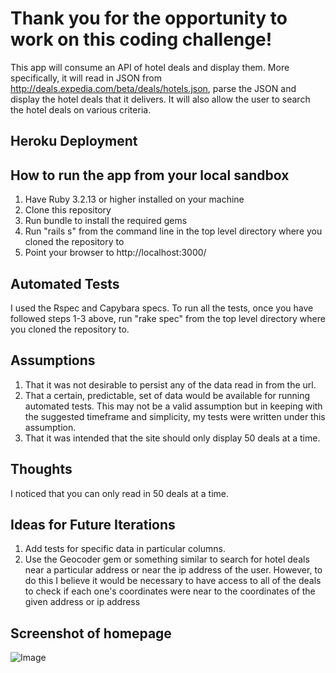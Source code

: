
Thank you for the opportunity to work on this coding challenge!
===============================================================

This app will consume an API of hotel deals and display them.  More specifically, it will read in JSON from http://deals.expedia.com/beta/deals/hotels.json, parse the JSON and display the hotel deals that it delivers.  It will also allow the user to search the hotel deals on various criteria.

Heroku Deployment
-----------------

How to run the app from your local sandbox
------------------------------------------
1) Have Ruby 3.2.13 or higher installed on your machine
2) Clone this repository
3) Run bundle to install the required gems
4) Run "rails s" from the command line in the top level directory where you cloned the repository to
5) Point your browser to http://localhost:3000/

Automated Tests
---------------
I used the Rspec and Capybara specs.  To run all the tests, once you have followed steps 1-3 above, run "rake spec" from the top level directory where you cloned the repository to.

Assumptions
-----------
1) That it was not desirable to persist any of the data read in from the url.
2) That a certain, predictable, set of data would be available for running automated tests.  This may not be a valid assumption but in keeping with the suggested timeframe and simplicity, my tests were written under this assumption.
3) That it was intended that the site should only display 50 deals at a time.

Thoughts
--------
I noticed that you can only read in 50 deals at a time.

Ideas for Future Iterations
---------------------------
1) Add tests for specific data in particular columns.
2) Use the Geocoder gem or something similar to search for hotel deals near a particular address or near the ip address of the user.  However, to do this I believe it would be necessary to have access to all of the deals to check if each one's coordinates were near to the coordinates of the given address or ip address

Screenshot of homepage
----------------------

![Image](https://raw.github.com/ggriffis/hotel-deals/master/app/assets/images/Homepage.png)


